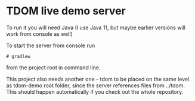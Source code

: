 # TDOM live demo server

To run it you will need Java (I use Java 11, but maybe earlier versions will work from console as well)

To start the server from console run

```
# gradlew
```

from the project root in command line.

This project also needs another one - tdom to be placed on the same level as tdom-demo root folder, since the server references files from ../tdom. This should happen automatically if you check out the whole repository. 